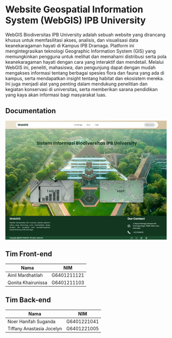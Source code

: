 
# Website Geospatial Information System (WebGIS) IPB University

WebGIS Biodiversitas IPB University adalah sebuah website yang dirancang khusus untuk memfasilitasi akses, analisis, dan visualisasi data keanekaragaman hayati di Kampus IPB Dramaga. Platform ini mengintegrasikan teknologi Geographic Information System (GIS) yang memungkinkan pengguna untuk melihat dan memahami distribusi serta pola keanekaragaman hayati dengan cara yang interaktif dan mendetail. Melalui WebGIS ini, peneliti, mahasiswa, dan pengunjung dapat dengan mudah mengakses informasi tentang berbagai spesies flora dan fauna yang ada di kampus, serta mendapatkan insight tentang habitat dan ekosistem mereka. Ini juga menjadi alat yang penting dalam mendukung penelitian dan kegiatan konservasi di universitas, serta memberikan sarana pendidikan yang kaya akan informasi bagi masyarakat luas.


## Documentation

![Homepage](Media/Images/Profile/homepage.jpeg)


## Tim Front-end

| Nama                     | NIM         |
|--------------------------|-------------|
| Ainil Mardhatilah        | G6401211121 |
| Qonita Khairunissa       | G6401211103 |

## Tim Back-end

| Nama                     | NIM         |
|--------------------------|-------------|
| Noer Hanifah Suganda     | G6401221041 |
| Tiffany Anastasia Jocelyn| G6401221005 |

